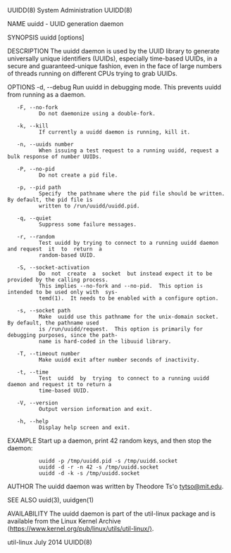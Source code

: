 UUIDD(8)                                 System Administration                                UUIDD(8)

NAME
       uuidd - UUID generation daemon

SYNOPSIS
       uuidd [options]

DESCRIPTION
       The  uuidd  daemon  is  used  by  the  UUID  library to generate universally unique identifiers
       (UUIDs), especially time-based UUIDs, in a secure and guaranteed-unique fashion,  even  in  the
       face of large numbers of threads running on different CPUs trying to grab UUIDs.

OPTIONS
       -d, --debug
              Run uuidd in debugging mode.  This prevents uuidd from running as a daemon.

       -F, --no-fork
              Do not daemonize using a double-fork.

       -k, --kill
              If currently a uuidd daemon is running, kill it.

       -n, --uuids number
              When issuing a test request to a running uuidd, request a bulk response of number UUIDs.

       -P, --no-pid
              Do not create a pid file.

       -p, --pid path
              Specify  the pathname where the pid file should be written.  By default, the pid file is
              written to /run/uuidd/uuidd.pid.

       -q, --quiet
              Suppress some failure messages.

       -r, --random
              Test uuidd by trying to connect to a running uuidd daemon and request  it  to  return  a
              random-based UUID.

       -S, --socket-activation
              Do  not  create  a  socket  but instead expect it to be provided by the calling process.
              This implies --no-fork and --no-pid.  This option is intended to be used only with  sys‐
              temd(1).  It needs to be enabled with a configure option.

       -s, --socket path
              Make  uuidd use this pathname for the unix-domain socket.  By default, the pathname used
              is /run/uuidd/request.  This option is primarily for debugging purposes, since the path‐
              name is hard-coded in the libuuid library.

       -T, --timeout number
              Make uuidd exit after number seconds of inactivity.

       -t, --time
              Test  uuidd  by  trying  to connect to a running uuidd daemon and request it to return a
              time-based UUID.

       -V, --version
              Output version information and exit.

       -h, --help
              Display help screen and exit.

EXAMPLE
       Start up a daemon, print 42 random keys, and then stop the daemon:

              uuidd -p /tmp/uuidd.pid -s /tmp/uuidd.socket
              uuidd -d -r -n 42 -s /tmp/uuidd.socket
              uuidd -d -k -s /tmp/uuidd.socket

AUTHOR
       The uuidd daemon was written by Theodore Ts'o <tytso@mit.edu>.

SEE ALSO
       uuid(3), uuidgen(1)

AVAILABILITY
       The uuidd daemon is part of the util-linux package and  is  available  from  the  Linux  Kernel
       Archive ⟨https://www.kernel.org/pub/linux/utils/util-linux/⟩.

util-linux                                     July 2014                                      UUIDD(8)
